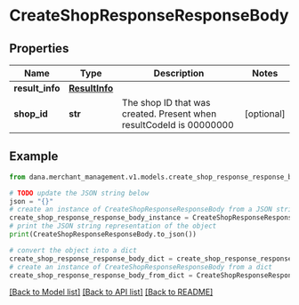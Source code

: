 # CreateShopResponseResponseBody


## Properties

Name | Type | Description | Notes
------------ | ------------- | ------------- | -------------
**result_info** | [**ResultInfo**](ResultInfo.md) |  | 
**shop_id** | **str** | The shop ID that was created. Present when resultCodeId is 00000000 | [optional] 

## Example

```python
from dana.merchant_management.v1.models.create_shop_response_response_body import CreateShopResponseResponseBody

# TODO update the JSON string below
json = "{}"
# create an instance of CreateShopResponseResponseBody from a JSON string
create_shop_response_response_body_instance = CreateShopResponseResponseBody.from_json(json)
# print the JSON string representation of the object
print(CreateShopResponseResponseBody.to_json())

# convert the object into a dict
create_shop_response_response_body_dict = create_shop_response_response_body_instance.to_dict()
# create an instance of CreateShopResponseResponseBody from a dict
create_shop_response_response_body_from_dict = CreateShopResponseResponseBody.from_dict(create_shop_response_response_body_dict)
```
[[Back to Model list]](../README.md#documentation-for-models) [[Back to API list]](../README.md#documentation-for-api-endpoints) [[Back to README]](../README.md)


